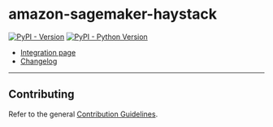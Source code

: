 # amazon-sagemaker-haystack

[![PyPI - Version](https://img.shields.io/pypi/v/amazon-sagemaker-haystack.svg)](https://pypi.org/project/amazon-sagemaker-haystack)
[![PyPI - Python Version](https://img.shields.io/pypi/pyversions/amazon-sagemaker-haystack.svg)](https://pypi.org/project/amazon-sagemaker-haystack)

- [Integration page](https://haystack.deepset.ai/integrations/amazon-sagemaker)
- [Changelog](https://github.com/deepset-ai/haystack-core-integrations/blob/main/integrations/amazon_sagemaker/CHANGELOG.md)
---

## Contributing

Refer to the general [Contribution Guidelines](https://github.com/deepset-ai/haystack-core-integrations/blob/main/CONTRIBUTING.md).